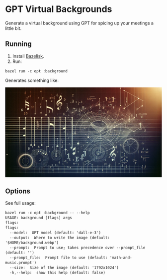 # GPT Virtual Backgrounds

Generate a virtual background using GPT for spicing up your meetings a little
bit.

## Running

  1. Install [Bazelisk](https://github.com/bazelbuild/bazelisk).
  2. Run:

```
bazel run -c opt :background
```

Generates something like:

![Example background](./example-background.webp)

## Options

See full usage:

```
bazel run -c opt :background -- --help
USAGE: background [flags] args
flags:
flags:
  --model:  GPT model (default: 'dall-e-3')
  --output:  Where to write the image (default: '$HOME/background.webp')
  --prompt:  Prompt to use; takes precedence over --prompt_file (default: '')
  --prompt_file:  Prompt file to use (default: 'math-and-music.prompt')
  --size:  Size of the image (default: '1792x1024')
  -h,--help:  show this help (default: false)
```

